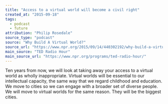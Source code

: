 ```yaml
---
title: "Access to a virtual world will become a civil right"
created_at: "2015-09-18"
tags:
  - podcast
  - future
attribution: "Philip Rosedale"
source_type: "podcast"
source: "Why Build A Virtual World?"
source_url: "https://www.npr.org/2015/09/14/440302192/why-build-a-virtual-world"
main_source: "TED Radio Hour"
main_source_url: "https://www.npr.org/programs/ted-radio-hour/"
---
```


Ten years from now, we will look at taking away your access to a virtual world as wholly inappropriate. Virtual worlds will be essential to our intellectual capacity, the same way that we regard childhood and education. We move to cities so we can engage with a broader set of diverse people. We will move to virtual worlds for the same reason. They will be the biggest cities.
